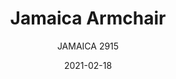 ---
designer: "Cmp Design"
description: "A%20collection%20of%20seatings%20inspired%20by%20Bar%20Jamaica%20in%20Milan%27s%20Via%20Brera%2C%20a%20legendary%20hub%20for%20intellectuals%20and%20artists%20in%20the%20twentieth%20century.%20In%20Jamaica%20armchair%2C%20the%20warmth%20of%20the%20ash%20plywood%20used%20on%20the%20legs%2C%20with%20a%20variable%20tickness%2C%20and%20the%20shell%2C%20featuring%20a%20central%20lumbar%20support%2C%20is%20masterfully%20paired%20with%20the%20tubular%20steel%20%D816%20mm%20backrest%2C%20which%20adds%20a%20subtle%20chromatic%20element.%0AThe%20collection%20guarantees%20maximum%20customisation%20thanks%20to%20the%20different%20finishes%20of%20the%20backrest%20combined%20with%20the%20shell%20and%20legs%2C%20which%20can%20be%20matching%20or%20contrasting%20with%20each%20other."
image_primary: "img/Jamaica_2915_01_zoom.jpg"
image_secondary: "img/Jamaica_2915_02_zoom.jpg"
manufacturer: "Pedrali"
href: "https://www.pedrali.it/en/products/catalog/Armchair-JAMAICA-2915/"
subtitle: "JAMAICA 2915"
tags: 
  - "Pedrali"
  - "Chairs"
title: "Jamaica Armchair"
category: "Chairs"
slug: "/manufacturers/pedrali/chairs/cmp-design-jamaica-armchair"
date: "2021-02-18"
---